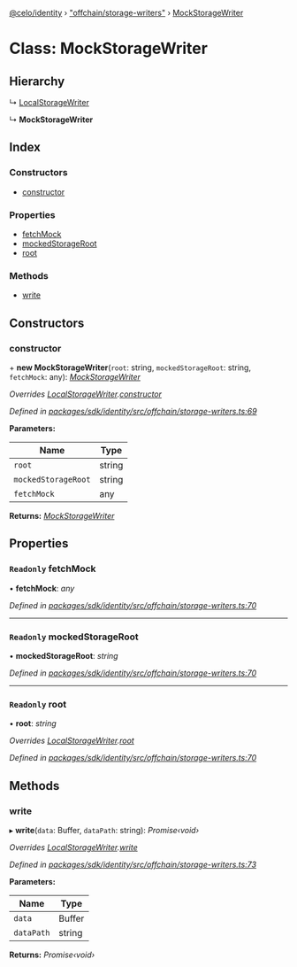 [@celo/identity](../README.md) › ["offchain/storage-writers"](../modules/_offchain_storage_writers_.md) › [MockStorageWriter](_offchain_storage_writers_.mockstoragewriter.md)

# Class: MockStorageWriter

## Hierarchy

  ↳ [LocalStorageWriter](_offchain_storage_writers_.localstoragewriter.md)

  ↳ **MockStorageWriter**

## Index

### Constructors

* [constructor](_offchain_storage_writers_.mockstoragewriter.md#constructor)

### Properties

* [fetchMock](_offchain_storage_writers_.mockstoragewriter.md#readonly-fetchmock)
* [mockedStorageRoot](_offchain_storage_writers_.mockstoragewriter.md#readonly-mockedstorageroot)
* [root](_offchain_storage_writers_.mockstoragewriter.md#readonly-root)

### Methods

* [write](_offchain_storage_writers_.mockstoragewriter.md#write)

## Constructors

###  constructor

\+ **new MockStorageWriter**(`root`: string, `mockedStorageRoot`: string, `fetchMock`: any): *[MockStorageWriter](_offchain_storage_writers_.mockstoragewriter.md)*

*Overrides [LocalStorageWriter](_offchain_storage_writers_.localstoragewriter.md).[constructor](_offchain_storage_writers_.localstoragewriter.md#constructor)*

*Defined in [packages/sdk/identity/src/offchain/storage-writers.ts:69](https://github.com/celo-org/celo-monorepo/blob/master/packages/sdk/identity/src/offchain/storage-writers.ts#L69)*

**Parameters:**

Name | Type |
------ | ------ |
`root` | string |
`mockedStorageRoot` | string |
`fetchMock` | any |

**Returns:** *[MockStorageWriter](_offchain_storage_writers_.mockstoragewriter.md)*

## Properties

### `Readonly` fetchMock

• **fetchMock**: *any*

*Defined in [packages/sdk/identity/src/offchain/storage-writers.ts:70](https://github.com/celo-org/celo-monorepo/blob/master/packages/sdk/identity/src/offchain/storage-writers.ts#L70)*

___

### `Readonly` mockedStorageRoot

• **mockedStorageRoot**: *string*

*Defined in [packages/sdk/identity/src/offchain/storage-writers.ts:70](https://github.com/celo-org/celo-monorepo/blob/master/packages/sdk/identity/src/offchain/storage-writers.ts#L70)*

___

### `Readonly` root

• **root**: *string*

*Overrides [LocalStorageWriter](_offchain_storage_writers_.localstoragewriter.md).[root](_offchain_storage_writers_.localstoragewriter.md#readonly-root)*

*Defined in [packages/sdk/identity/src/offchain/storage-writers.ts:70](https://github.com/celo-org/celo-monorepo/blob/master/packages/sdk/identity/src/offchain/storage-writers.ts#L70)*

## Methods

###  write

▸ **write**(`data`: Buffer, `dataPath`: string): *Promise‹void›*

*Overrides [LocalStorageWriter](_offchain_storage_writers_.localstoragewriter.md).[write](_offchain_storage_writers_.localstoragewriter.md#write)*

*Defined in [packages/sdk/identity/src/offchain/storage-writers.ts:73](https://github.com/celo-org/celo-monorepo/blob/master/packages/sdk/identity/src/offchain/storage-writers.ts#L73)*

**Parameters:**

Name | Type |
------ | ------ |
`data` | Buffer |
`dataPath` | string |

**Returns:** *Promise‹void›*
